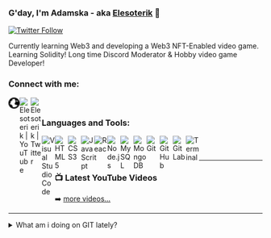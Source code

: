 ### G'day, I'm Adamska - aka [Elesoterik][website] 👋

<!-- [![Website](https://img.shields.io/website?label=ele.fyi&style=for-the-badge&url=https%3A%2F%2Fele.fyi)](https://ele.fyi) -->
[![Twitter Follow](https://img.shields.io/twitter/follow/Elesoterik?color=1DA1F2&logo=twitter&style=for-the-badge)](https://twitter.com/intent/follow?original_referer=https%3A%2F%2Fgithub.com%2FElesoterik&screen_name=Elesoterik)

Currently learning Web3 and developing a Web3 NFT-Enabled video game.
Learning Solidity!
Long time Discord Moderator & Hobby video game Developer!

### Connect with me:

[<img align="left" alt="ele.fyi" width="22px" src="https://raw.githubusercontent.com/iconic/open-iconic/master/svg/globe.svg" />][website]
[<img align="left" alt="Elesoterik | YouTube" width="22px" src="https://cdn.jsdelivr.net/npm/simple-icons@v3/icons/youtube.svg" />][youtube]
[<img align="left" alt="Elesoterik | Twitter" width="22px" src="https://cdn.jsdelivr.net/npm/simple-icons@v3/icons/twitter.svg" />][twitter]

<br />

### Languages and Tools:

[<img align="left" alt="Visual Studio Code" width="26px" src="https://cdn.jsdelivr.net/gh/devicons/devicon/icons/visualstudio/visualstudio-plain.svg" />][blank]
[<img align="left" alt="HTML5" width="26px" src="https://cdn.jsdelivr.net/gh/devicons/devicon/icons/html5/html5-original.svg" />][blank]
[<img align="left" alt="CSS3" width="26px" src="https://cdn.jsdelivr.net/gh/devicons/devicon/icons/css3/css3-original.svg" />][blank]
[<img align="left" alt="JavaScript" width="26px" src="https://cdn.jsdelivr.net/gh/devicons/devicon/icons/javascript/javascript-original.svg" />][blank]
[<img align="left" alt="React" width="26px" src="https://cdn.jsdelivr.net/gh/devicons/devicon/icons/react/react-original.svg" />][blank]
[<img align="left" alt="Node.js" width="26px" src="https://cdn.jsdelivr.net/gh/devicons/devicon/icons/nodejs/nodejs-original.svg" />][blank]
[<img align="left" alt="MySQL" width="26px" src="https://cdn.jsdelivr.net/gh/devicons/devicon/icons/mysql/mysql-original.svg" />][blank]
[<img align="left" alt="MongoDB" width="26px" src="https://cdn.jsdelivr.net/gh/devicons/devicon/icons/mongodb/mongodb-original.svg" />][blank]
[<img align="left" alt="Git" width="26px" src="https://cdn.jsdelivr.net/gh/devicons/devicon/icons/git/git-original.svg" />][blank]
[<img align="left" alt="GitHub" width="26px" src="https://cdn.jsdelivr.net/gh/devicons/devicon/icons/github/github-original.svg" />][blank]
[<img align="left" alt="GitLab" width="26px" src="https://cdn.jsdelivr.net/gh/devicons/devicon/icons/gitlab/gitlab-original.svg" />][blank]
[<img align="left" alt="Terminal" width="26px" src="https://cdn.jsdelivr.net/gh/devicons/devicon/icons/bash/bash-original.svg" />][blank]

<br />
<br />

---

### 📺 Latest YouTube Videos

<!-- YOUTUBE:START -->
<!-- YOUTUBE:END -->

➡️ [more videos...](https://youtube.com/elesoterik)

---

<details>
  <summary>What am i doing on GIT lately?</summary>
  
<!--START_SECTION:activity-->
<!--END_SECTION:activity-->

</details>

[website]: https://ele.fy
[twitter]: https://twitter.com/Elesoterik
[youtube]: https://youtube.com/Elesoterik
[blank]: #